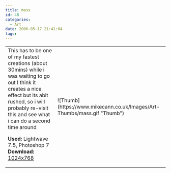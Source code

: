 ```yaml
---
title: mass
id: 48
categories:
  - Art
date: 2006-05-17 21:41:04
tags:
---
```


<table width="100%" cellspacing="0" cellpadding="0" border="0">
<tr>
<td>This has to be one of my fastest creations (about 30mins) while i was waiting to go out I think it creates a nice effect but its abit rushed, so i will probably re-visit this and see what i can do a second time around

<span style="font-weight: bold">Used:</span> Lightwave 7.5, Photoshop 7
<span style="font-weight: bold">Download:</span> [1024x768](https://www.mikecann.co.uk/Images/Art-Full/mass.jpg)</td>
<td>![Thumb](https://www.mikecann.co.uk/Images/Art-Thumbs/mass.gif "Thumb")</td>
</tr>
</table>